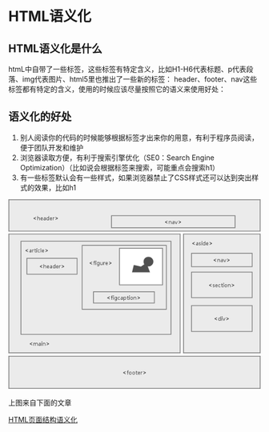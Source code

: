# HTML语义化

<motto></motto>


## HTML语义化是什么
htmL中自带了一些标签，这些标签有特定含义，比如H1-H6代表标题、p代表段落、img代表图片、html5里也推出了一些新的标签：
header、footer、nav这些标签都有特定的含义，使用的时候应该尽量按照它的语义来使用好处：

## 语义化的好处
1. 别人阅读你的代码的时候能够根据标签才出来你的用意，有利于程序员阅读，便于团队开发和维护
2. 浏览器读取方便，有利于搜索引擎优化（SE0：Search Engine Optimization）（比如说会根据标签来搜索，可能重点会搜索h1）
3. 有一些标签默认会有一些样式，如果浏览器禁止了CSS样式还可以达到突出样式的效果，比如h1

![](./img/classical-semantic.png)

上图来自下面的文章

[HTML页面结构语义化](https://rainylog.com/post/ife-note-1/)